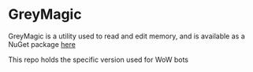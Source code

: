 # GreyMagic
GreyMagic is a utility used to read and edit memory, and is available as a NuGet package [here](https://www.nuget.org/packages/GreyMagic)

This repo holds the specific version used for WoW bots
